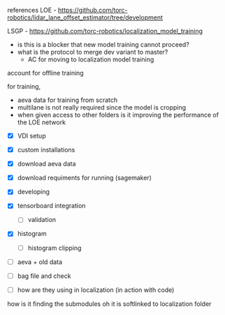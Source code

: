 references 
LOE - https://github.com/torc-robotics/lidar_lane_offset_estimator/tree/development

LSGP - https://github.com/torc-robotics/localization_model_training


- is this is a blocker that new model training cannot proceed? 
- what is the protocol to merge dev variant to master? 
	- AC for moving to localization model training

account for offline training 


for training, 
- aeva data for training from scratch 
- multilane is not really required since the model is cropping
- when given access to other folders is it improving the performance of the LOE network 



- [x]  VDI setup 
- [x]  custom installations 
- [x] download aeva data 
- [x] download requiments for running (sagemaker) 
- [x] developing
- [x] tensorboard integration
	- [ ] validation 
- [x] histogram 
	- [ ] histogram clipping
- [ ] aeva + old data
- [ ] bag file and check 
- [ ] how are they using in localization (in action with code)


how is it finding the submodules 
	oh it is softlinked to localization folder 
	




